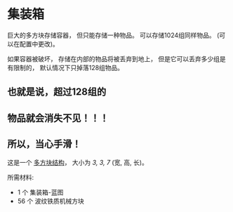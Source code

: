 # 集装箱

巨大的多方块存储容器，
但只能存储一种物品。
可以存储1024组同样物品。
(可以在配置中更改)。

如果容器被破坏，
存储在内部的物品将被丢弃到地上，
但是它可以丢弃多少组是有限制的，
默认情况下只掉落128组物品。
## 也就是说，超过128组的
## 物品就会消失不见！！！
## 所以，当心手滑！

这是一个 [多方块结构](../../3-multiblocks.md)，
大小为 *3, 3, 7* (宽, 高, 长)。

所需材料:
- 1  个 集装箱-蓝图
- 56 个 波纹铁质机械方块

